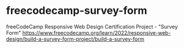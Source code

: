 # freecodecamp-survey-form
freeCodeCamp Responsive Web Design Certification Project - "Survey Form" 
https://www.freecodecamp.org/learn/2022/responsive-web-design/build-a-survey-form-project/build-a-survey-form
